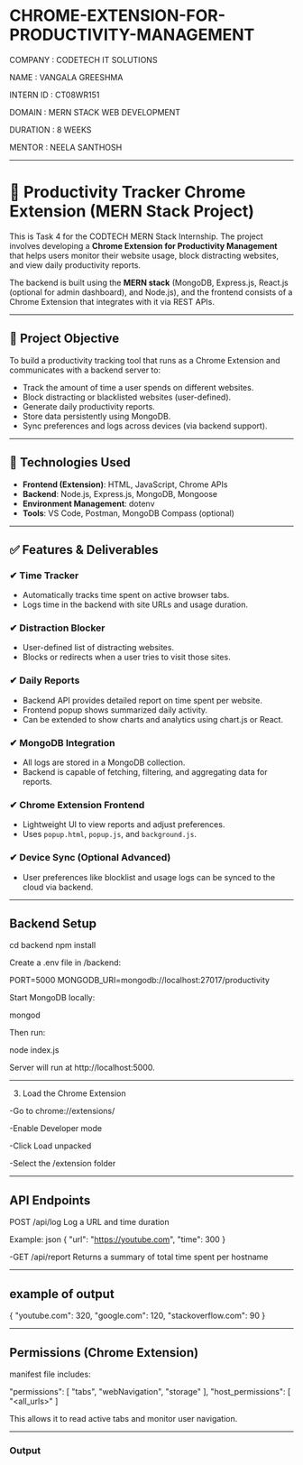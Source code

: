 # CHROME-EXTENSION-FOR-PRODUCTIVITY-MANAGEMENT

COMPANY : CODETECH IT SOLUTIONS

NAME : VANGALA GREESHMA

INTERN ID : CT08WR151

DOMAIN : MERN STACK WEB DEVELOPMENT

DURATION : 8 WEEKS

MENTOR : NEELA SANTHOSH

---

# 🚀 Productivity Tracker Chrome Extension (MERN Stack Project)

This is Task 4 for the CODTECH MERN Stack Internship. The project involves developing a **Chrome Extension for Productivity Management** that helps users monitor their website usage, block distracting websites, and view daily productivity reports.

The backend is built using the **MERN stack** (MongoDB, Express.js, React.js (optional for admin dashboard), and Node.js), and the frontend consists of a Chrome Extension that integrates with it via REST APIs.

---

## 📌 Project Objective

To build a productivity tracking tool that runs as a Chrome Extension and communicates with a backend server to:

- Track the amount of time a user spends on different websites.
- Block distracting or blacklisted websites (user-defined).
- Generate daily productivity reports.
- Store data persistently using MongoDB.
- Sync preferences and logs across devices (via backend support).

---

## 🧩 Technologies Used

- **Frontend (Extension)**: HTML, JavaScript, Chrome APIs
- **Backend**: Node.js, Express.js, MongoDB, Mongoose
- **Environment Management**: dotenv
- **Tools**: VS Code, Postman, MongoDB Compass (optional)

---

## ✅ Features & Deliverables

### ✔ Time Tracker
- Automatically tracks time spent on active browser tabs.
- Logs time in the backend with site URLs and usage duration.

### ✔ Distraction Blocker
- User-defined list of distracting websites.
- Blocks or redirects when a user tries to visit those sites.

### ✔ Daily Reports
- Backend API provides detailed report on time spent per website.
- Frontend popup shows summarized daily activity.
- Can be extended to show charts and analytics using chart.js or React.

### ✔ MongoDB Integration
- All logs are stored in a MongoDB collection.
- Backend is capable of fetching, filtering, and aggregating data for reports.

### ✔ Chrome Extension Frontend
- Lightweight UI to view reports and adjust preferences.
- Uses `popup.html`, `popup.js`, and `background.js`.

### ✔ Device Sync (Optional Advanced)
- User preferences like blocklist and usage logs can be synced to the cloud via backend.

---

## Backend Setup

cd backend
npm install

Create a .env file in /backend:

PORT=5000
MONGODB_URI=mongodb://localhost:27017/productivity

Start MongoDB locally:

mongod

Then run:

node index.js

Server will run at http://localhost:5000.

---

3. Load the Chrome Extension

-Go to chrome://extensions/

-Enable Developer mode

-Click Load unpacked

-Select the /extension folder

---

## API Endpoints

POST /api/log
Log a URL and time duration

Example:
json
{
  "url": "https://youtube.com",
  "time": 300
}

-GET /api/report
Returns a summary of total time spent per hostname

---

## example of output

{
  "youtube.com": 320,
  "google.com": 120,
  "stackoverflow.com": 90
}

---

## Permissions (Chrome Extension)

manifest file includes:

"permissions": [
  "tabs",
  "webNavigation",
  "storage"
],
"host_permissions": [
  "<all_urls>"
]

This allows it to read active tabs and monitor user navigation.

---

### Output






